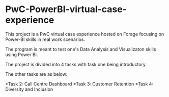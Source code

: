 # PwC-PowerBI-virtual-case-experience
This project is a PwC virtual case experience hosted on Forage focusing on Power-BI skills in real work scenarios.

The program is meant to test one's Data Analysis and Visualizaton skills using Power BI.

The project is divided into 4 tasks with task one being introductory.

The other tasks are as below:

*Task 2: Call Centre Dashboard
*Task 3: Customer Retention
*Task 4: Diversity and Inclusion
